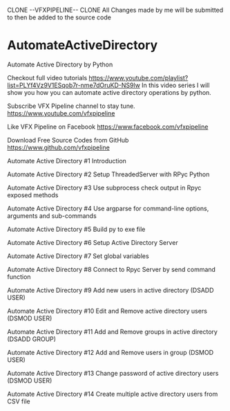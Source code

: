 CLONE --VFXPIPELINE-- CLONE
All Changes made by me will be submitted to then be added to the source code

# AutomateActiveDirectory
Automate Active Directory by Python

Checkout full video tutorials
https://www.youtube.com/playlist?list=PLYf4Vz9V1ESqob7r-nme7dOruKD-NS9lw
In this video series I will show you how you can automate active directory operations by python.

Subscribe VFX Pipeline channel to stay tune.
https://www.youtube.com/vfxpipeline

Like VFX Pipeline on Facebook
https://www.facebook.com/vfxpipeline

Download Free Source Codes from GitHub
https://www.github.com/vfxpipeline 

Automate Active Directory #1 Introduction

Automate Active Directory #2 Setup ThreadedServer with RPyc Python 

Automate Active Directory #3 Use subprocess check output in Rpyc exposed methods

Automate Active Directory #4 Use argparse for command-line options, arguments and sub-commands

Automate Active Directory #5 Build py to exe file

Automate Active Directory #6 Setup Active Directory Server

Automate Active Directory #7 Set global variables

Automate Active Directory #8 Connect to Rpyc Server by send command function

Automate Active Directory #9 Add new users in active directory (DSADD USER)

Automate Active Directory #10 Edit and Remove active directory users (DSMOD USER)

Automate Active Directory #11 Add and Remove groups in active directory (DSADD GROUP)

Automate Active Directory #12 Add and Remove users in group (DSMOD USER)

Automate Active Directory #13 Change password of active directory users (DSMOD USER)

Automate Active Directory #14 Create multiple active directory users from CSV file

